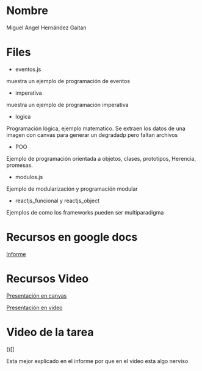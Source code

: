 # Nombre

Miguel Angel Hernández Gaitan

# Files

- eventos.js

muestra un ejemplo de programación de eventos

- imperativa

muestra un ejemplo de programación imperativa

- logica

Programación lógica, ejemplo matematico. Se extraen los datos de una imagen con canvas para generar un degradadp pero faltan archivos

- POO

Ejemplo de programación orientada a objetos, clases, prototipos, Herencia, promesas.

- modulos.js

Ejemplo de modularización y programación modular

- reactjs_funcional y reactjs_object

Ejemplos de como los frameworks pueden ser multiparadigma

# Recursos en google docs

[Informe](https://docs.google.com/document/d/1VlxaJFOuje98KY-IT3URwzgPeDRnQMs_72Pjv4_Syfs/edit?usp=sharing)


# Recursos Video

[Presentación en canvas](https://www.canva.com/design/DAEG1b2nlMM/-lIrfhOU7JNhFOSJr7u7Vg/view?utm_content=DAEG1b2nlMM&utm_campaign=designshare&utm_medium=link&utm_source=sharebutton)

[Presentación en video](./videos/Paradigmas_de_programación.mp4)

# Video de la tarea

()[]

Esta mejor explicado en el informe por que en el video esta algo nerviso